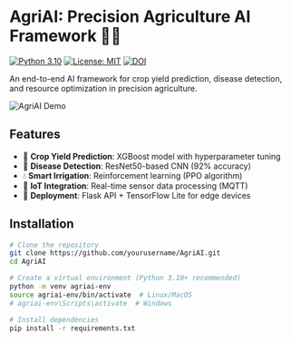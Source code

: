 # AgriAI: Precision Agriculture AI Framework 🌾🤖

[![Python 3.10](https://img.shields.io/badge/Python-3.10-blue.svg)](https://www.python.org/)
[![License: MIT](https://img.shields.io/badge/License-MIT-green.svg)](LICENSE)
[![DOI](https://zenodo.org/badge/DOI/10.5281/zenodo.XXXXXXX.svg)](https://doi.org/10.5281/zenodo.XXXXXXX)

An end-to-end AI framework for crop yield prediction, disease detection, and resource optimization in precision agriculture.

![AgriAI Demo](docs/demo.gif)

## Features
- 🌱 **Crop Yield Prediction**: XGBoost model with hyperparameter tuning
- 🦠 **Disease Detection**: ResNet50-based CNN (92% accuracy)
- 💧 **Smart Irrigation**: Reinforcement learning (PPO algorithm)
- 📡 **IoT Integration**: Real-time sensor data processing (MQTT)
- 📱 **Deployment**: Flask API + TensorFlow Lite for edge devices

## Installation
```bash
# Clone the repository
git clone https://github.com/yourusername/AgriAI.git
cd AgriAI

# Create a virtual environment (Python 3.10+ recommended)
python -m venv agriai-env
source agriai-env/bin/activate  # Linux/MacOS
# agriai-env\Scripts\activate  # Windows

# Install dependencies
pip install -r requirements.txt
